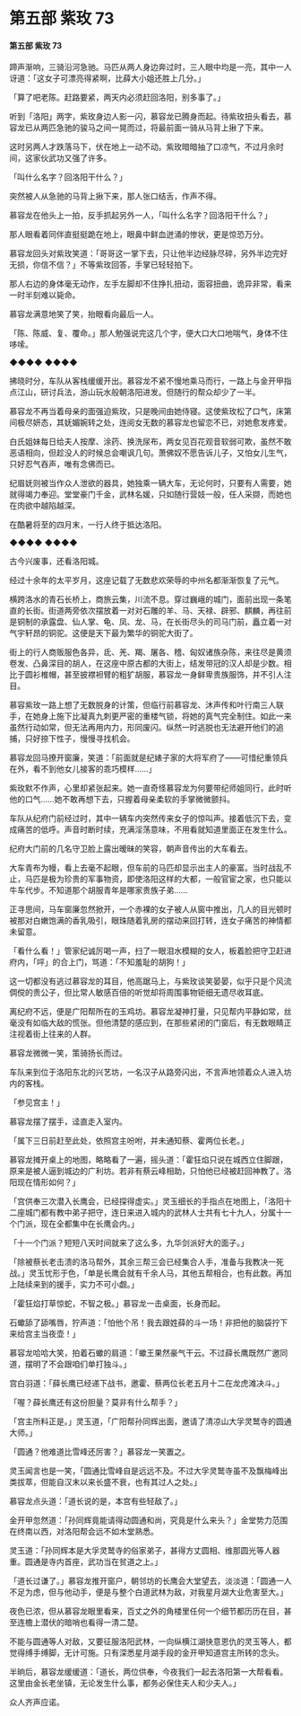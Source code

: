 # 第五部 紫玫 73

#### 第五部 紫玫 73

蹄声渐响，三骑沿河急驰。马匹从两人身边奔过时，三人眼中均是一亮，其中一人讶道：「这女子可漂亮得紧啊，比薛大小姐还胜上几分。」

「算了吧老陈。赶路要紧，两天内必须赶回洛阳，别多事了。」

听到「洛阳」两字，紫玫身边人影一闪，慕容龙已腾身而起。待紫玫扭头看去，慕容龙已从两匹急驰的骏马之间一晃而过，将最前面一骑从马背上揪了下来。

这时另两人才跌落马下，伏在地上一动不动。紫玫暗暗抽了口凉气，不过月余时间，这家伙武功又强了许多。

「叫什么名字？回洛阳干什么？」

突然被人从急驰的马背上揪下来，那人张口结舌，作声不得。

慕容龙在他头上一拍，反手抓起另外一人，「叫什么名字？回洛阳干什么？」

那人眼看着同伴直挺挺跪在地上，眼鼻中鲜血迸涌的惨状，更是惊恐万分。

慕容龙回头对紫玫笑道：「哥哥这一掌下去，只让他半边经脉尽碎，另外半边完好无损，你信不信？」不等紫玫回答，手掌已轻轻拍下。

那人右边的身体毫无动作，左手左脚却不住挣扎扭动，面容扭曲，诡异非常，看来一时半刻难以毙命。

慕容龙满意地笑了笑，抬眼看向最后一人。

「陈、陈威、复、覆命。」那人勉强说完这几个字，便大口大口地喘气，身体不住哆嗦。

◆◆◆◆ ◆◆◆◆

拂晓时分，车队从客栈缓缓开出。慕容龙不紧不慢地乘马而行，一路上与金开甲指点江山，研讨兵法，游山玩水般朝洛阳进发。但随行的帮众却少了一半。

慕容龙不再当着母亲的面强迫紫玫，只是晚间由她侍寝。这使紫玫松了口气，床第间极尽妍态，其妩媚婉转之处，连阅女无数的慕容龙也留恋不已，对她愈发疼爱。

白氏姐妹每日给夫人按摩、涂药、换洗尿布，两女见百花观音软弱可欺，虽然不敢恶语相向，但趁没人的时候总会嘲讽几句。萧佛奴不愿告诉儿子，又怕女儿生气，只好忍气吞声，唯有念佛而已。

纪眉妩则被当作众人泄欲的器具，她独乘一辆大车，无论何时，只要有人需要，她就得竭力奉迎。堂堂豪门千金，武林名媛，只如随行营妓一般，任人采撷，而她也在肉欲中越陷越深。

在酷暑将至的四月末，一行人终于抵达洛阳。

◆◆◆◆ ◆◆◆◆

古今兴废事，还看洛阳城。

经过十余年的太平岁月，这座记载了无数悲欢荣辱的中州名都渐渐恢复了元气。

横跨洛水的青石长桥上，商旅云集，川流不息。穿过巍峨的城门，面前出现一条笔直的长街。街道两旁依次摆放着一对对石雕的羊、马、天禄、辟邪、麒麟，再往前是铜制的承露盘、仙人掌、龟、凤、龙、马，在长街尽头的司马门前，矗立着一对气宇轩昂的铜驼。这便是天下最为繁华的铜驼大街了。

街上的行人商贩服色各异，氐、羌、羯、屠各、稽、匈奴诸族杂陈，来往尽是黄须卷发、凸鼻深目的胡人，在这座中原古都的大街上，结发带冠的汉人却是少数。相比于圆衫椎帽，甚至披襟袒臂的粗犷胡服，慕容龙一身鲜卑贵族服饰，并不引人注目。

慕容紫玫一路上想了无数脱身的计策，但临行前慕容龙、沐声传和叶行南三人联手，在她身上施下比凝真九刺更严密的重楼气锁，将她的真气完全制住。如此一来虽然行动如常，但无法再用内力，形同废闪。纵然一时逃脱也无法避开他们的追捕，只好捺下性子，慢慢寻找机会。

慕容龙回马撩开窗廉，笑道：「前面就是纪婊子家的大将军府了——可惜纪重领兵在外，看不到他女儿接客的乖巧模样……」

紫玫默不作声，心里却紧张起来。她一直奇怪慕容龙为何要带纪师姐同行，此时听他的口气……她不敢再想下去，只握着母亲柔软的手掌微微颤抖。

车队从纪府门前经过时，其中一辆车内突然传来女子的惊叫声。接着低沉下去，变成痛苦的低呼。声音时断时续，充满淫荡意味，不用看就知道里面正在发生什么。

纪府大门前的几名守卫脸上露出暧昧的笑容，朝声音传出的大车看去。

大车青布为幔，看上去毫不起眼，但车前的马匹却显示出主人的豪富。当时战乱不止，马匹是极为珍贵的军事物资，即使洛阳这样的大都，一般官宦之家，也只能以牛车代步。不知道那个胡服青年是哪家贵族子弟……

正寻思间，马车窗廉忽然掀开，一个赤裸的女子被人从窗中推出，几人的目光顿时被那对白嫩饱满的香乳吸引，眼珠随着乳房的摆动来回打转，连女子痛苦的神情都未留意。

「看什么看！」管家纪诚厉喝一声，扫了一眼泪水模糊的女人，板着脸把守卫赶进府内，「呯」的合上门，骂道：「不知羞耻的胡狗！」

这一切都没有逃过慕容龙的耳目，他高踞马上，与紫玫谈笑晏晏，似乎只是个风流倜傥的贵公子，但比常人敏感百倍的听觉却将周围事物钜细无遗尽收耳底。

离纪府不远，便是广阳帮所在的玉鸡坊。慕容龙凝神打量，只见帮内平静如常，丝毫没有如临大敌的慌张。但他清楚的感应到，在那些紧闭的门窗后，有无数眼睛正注视着街上往来的人群。

慕容龙微微一笑，策骑扬长而过。

车队来到位于洛阳东北的兴艺坊，一名汉子从路旁闪出，不言声地领着众人进入坊内的客栈。

「参见宫主！」

慕容龙摆了摆手，迳直走入室内。

「属下三日前赶至此处，依照宫主吩咐，并未通知蔡、霍两位长老。」

慕容龙摊开桌上的地图，略略看了一遍，摇头道：「霍狂焰只说在城西立住脚跟，原来是被人逼到城边的广利坊。若非有蔡云峰相助，只怕他已经被赶回神教了。洛阳现在情形如何？」

「宫供奉三次潜入长鹰会，已经探得虚实。」灵玉细长的手指点在地图上，「洛阳十二座城门都有教中弟子把守，连日来进入城内的武林人士共有七十九人，分属十一个门派，现在全都集中在长鹰会内。」

「十一个门派？短短八天时间就来了这么多，九华剑派好大的面子。」

「除被蔡长老击溃的洛马帮外，其余三帮三会已经集合人手，准备与我教决一死战。」灵玉忧形于色，「单是长鹰会就有千余人马，其他五帮相合，也有此数。再加上陆续来到的援手，实力不可小觑。」

「霍狂焰打草惊蛇，不智之极。」慕容龙一击桌面，长身而起。

石蠍舔了舔嘴唇，狞声道：「怕他个吊！我去跟姓薛的斗一场！非把他的脑袋拧下来给宫主当夜壶！」

慕容龙哈哈大笑，拍着石蠍的肩道：「蠍王果然豪气干云。不过薛长鹰既然广邀同道，摆明了不会跟咱们单打独斗。」

宫白羽道：「薛长鹰已经递下战书，邀霍、蔡两位长老五月十二在龙虎滩决斗。」

「喔？薛长鹰还有这份胆量？莫非有什么帮手？」

「宫主所料正是。」灵玉道，「广阳帮孙同辉出面，邀请了清凉山大孚灵鹫寺的圆通大师。」

「圆通？他难道比雪峰还厉害？」慕容龙一笑置之。

灵玉闻言也是一笑，「圆通比雪峰自是远远不及。不过大孚灵鹫寺虽不及飘梅峰出类拔萃，但能自汉末以来长盛不衰，也有其过人之处。」

慕容龙点头道：「道长说的是，本宫有些轻敌了。」

金开甲忽然道：「孙同辉竟能请得动圆通和尚，究竟是什么来头？」金堂势力范围在终南以西，对洛阳帮会远不如木堂熟悉。

灵玉道：「孙同辉本是大孚灵鹫寺的俗家弟子，甚得方丈圆相、维那圆光等人器重。圆通是寺内首座，武功当在贫道之上。」

「道长过谦了。」慕容龙推开窗户，朝邻坊的长鹰会大堂望去，淡淡道：「圆通一人不足为虑，但与他动手，便是与整个白道武林为敌，对我星月湖大业危害至大。」

夜色已浓，但从慕容龙眼里看来，百丈之外的角楼里任何一个细节都历历在目，甚至连檐上潜伏的暗哨也看得一清二楚。

不能与圆通等人对敌，又要征服洛阳武林，一向纵横江湖快意恩仇的灵玉等人，都觉得缚手缚脚，无计可施。只有深悉星月湖手段的金开甲知道宫主所转的念头。

半晌后，慕容龙缓缓道：「道长，两位供奉，今夜我们一起去洛阳第一大帮看看。这里由金长老坐镇，无论发生什么事，都务必保住夫人和少夫人。」

众人齐声应诺。

